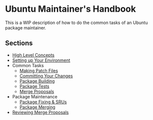 Ubuntu Maintainer's Handbook
============================

This is a WIP description of how to do the common tasks of an Ubuntu package maintainer.

Sections
--------

 * [High Level Concepts](Concepts.md)
 * [Setting up Your Environment](Setup.md)
 * Common Tasks
   - [Making Patch Files](DebianPatch.md)
   - [Committing Your Changes](CommittingChanges.md)
   - [Package Building](PackageBuilding.md)
   - [Package Tests](PackageTests.md)
   - [Merge Proposals](MergeProposal.md)
 * Package Maintenance
   - [Package Fixing & SRUs](PackageFixing.md)
   - [Package Merging](PackageMerging.md)
 * [Reviewing Merge Proposals](Reviewing.md)
